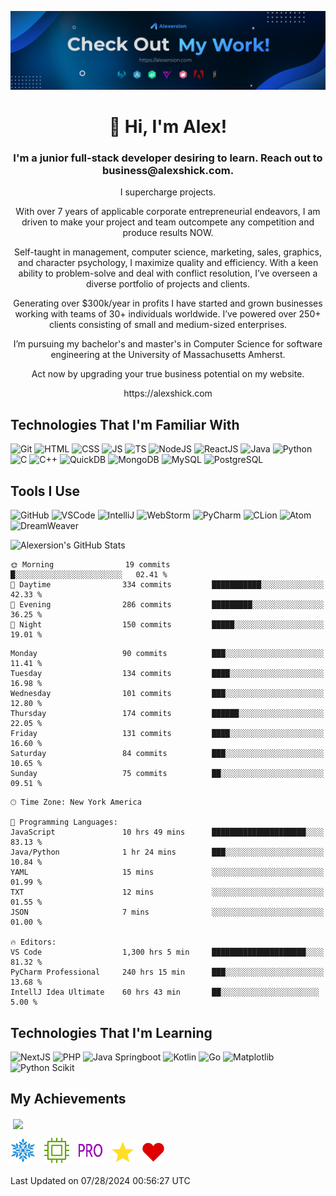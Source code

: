 ![GitHub Banner Goes Here.](/banner.png?raw=true)
<h1 align="center">👋 Hi, I'm Alex!</h1>
<h3 align="center"> I'm a junior full-stack developer desiring to learn. Reach out to business@alexshick.com.</h3>
<p align="center">I supercharge projects.</p>
<p align="center">With over 7 years of applicable corporate entrepreneurial endeavors, I am driven to make your project and team outcompete any competition and produce results NOW.</p>
<p align="center">Self-taught in management, computer science, marketing, sales, graphics, and character psychology, I maximize quality and efficiency. With a keen ability to problem-solve and deal with conflict resolution, I’ve overseen a diverse portfolio of projects and clients.</p>
<p align="center">Generating over $300k/year in profits I have started and grown businesses working with teams of 30+ individuals worldwide. I’ve powered over 250+ clients consisting of small and medium-sized enterprises.</p>
<p align="center">I’m pursuing my bachelor's and master's in Computer Science for software engineering at the University of Massachusetts Amherst.</p>
<p align="center">Act now by upgrading your true business potential on my website.</p>
<p align="center">https://alexshick.com</p>

## Technologies That I'm Familiar With
![Git](https://img.shields.io/badge/-Git-409AF9?style=for-the-badge&logo=git&logoColor=white)
![HTML](https://img.shields.io/badge/-HTML-409AF9?style=for-the-badge&logo=html5&logoColor=white)
![CSS](https://img.shields.io/badge/-CSS-409AF9?style=for-the-badge&logo=css3&logoColor=white)
![JS](https://img.shields.io/badge/-JavaScript-409AF9?style=for-the-badge&logo=javascript&logoColor=white)
![TS](https://img.shields.io/badge/-TypeScript-409AF9?style=for-the-badge&logo=typescript&logoColor=white)
![NodeJS](https://img.shields.io/badge/-NodeJS-409AF9?style=for-the-badge&logo=nodejs&logoColor=white)
![ReactJS](https://img.shields.io/badge/-ReactJS-409AF9?style=for-the-badge&logo=reactjs&logoColor=white)
![Java](https://img.shields.io/badge/-Java-409AF9?style=for-the-badge&logo=java&logoColor=white)
![Python](https://img.shields.io/badge/-Python-409AF9?style=for-the-badge&logo=python&logoColor=white)
![C](https://img.shields.io/badge/-C-409AF9?style=for-the-badge&logo=c&logoColor=white)
![C++](https://img.shields.io/badge/-C++-409AF9?style=for-the-badge&logo=c++&logoColor=white)
![QuickDB](https://img.shields.io/badge/-QuickDB-409AF9?style=for-the-badge&logo=quickdb&logoColor=white)
![MongoDB](https://img.shields.io/badge/-MongoDB-409AF9?style=for-the-badge&logo=mongodb&logoColor=white)
![MySQL](https://img.shields.io/badge/-MySQL-409AF9?style=for-the-badge&logo=mysql&logoColor=white)
![PostgreSQL](https://img.shields.io/badge/-PostgreSQL-409AF9?style=for-the-badge&logo=postgresql&logoColor=white)

## Tools I Use
![GitHub](https://img.shields.io/badge/-GitHub-409AF9?style=for-the-badge&logo=github&logoColor=white)
![VSCode](https://img.shields.io/badge/-VSCode-409AF9?style=for-the-badge&logo=visual-studio-code&logoColor=white)
![IntelliJ](https://img.shields.io/badge/-IntelliJ-409AF9?style=for-the-badge&logo=intellij-idea&logoColor=white)
![WebStorm](https://img.shields.io/badge/-Webstorm-409AF9?style=for-the-badge&logo=webstorm-idea&logoColor=white)
![PyCharm](https://img.shields.io/badge/-Pycharm-409AF9?style=for-the-badge&logo=pycharm-idea&logoColor=white)
![CLion](https://img.shields.io/badge/-CLion-409AF9?style=for-the-badge&logo=clion-idea&logoColor=white)
![Atom](https://img.shields.io/badge/-Atom-409AF9?style=for-the-badge&logo=atom-idea&logoColor=white)
![DreamWeaver](https://img.shields.io/badge/-Dreamweaver-409AF9?style=for-the-badge&logo=dreamweaver-idea&logoColor=white)


![Alexersion's GitHub Stats](https://github-readme-stats.vercel.app/api?username=alex-shick&show_icons=true&theme=cobalt)
```text
🌞 Morning                19 commits          █░░░░░░░░░░░░░░░░░░░░░░░░   02.41 % 
🌆 Daytime                334 commits         ███████████░░░░░░░░░░░░░░   42.33 % 
🌃 Evening                286 commits         █████████░░░░░░░░░░░░░░░░   36.25 % 
🌙 Night                  150 commits         █████░░░░░░░░░░░░░░░░░░░░   19.01 % 
```
```text
Monday                   90 commits          ███░░░░░░░░░░░░░░░░░░░░░░   11.41 % 
Tuesday                  134 commits         ████░░░░░░░░░░░░░░░░░░░░░   16.98 % 
Wednesday                101 commits         ███░░░░░░░░░░░░░░░░░░░░░░   12.80 % 
Thursday                 174 commits         ██████░░░░░░░░░░░░░░░░░░░   22.05 % 
Friday                   131 commits         ████░░░░░░░░░░░░░░░░░░░░░   16.60 % 
Saturday                 84 commits          ███░░░░░░░░░░░░░░░░░░░░░░   10.65 % 
Sunday                   75 commits          ██░░░░░░░░░░░░░░░░░░░░░░░   09.51 % 
```
```text
🕑︎ Time Zone: New York America

💬 Programming Languages: 
JavaScript               10 hrs 49 mins      █████████████████████░░░░   83.13 % 
Java/Python              1 hr 24 mins        ███░░░░░░░░░░░░░░░░░░░░░░   10.84 % 
YAML                     15 mins             ░░░░░░░░░░░░░░░░░░░░░░░░░   01.99 % 
TXT                      12 mins             ░░░░░░░░░░░░░░░░░░░░░░░░░   01.55 % 
JSON                     7 mins              ░░░░░░░░░░░░░░░░░░░░░░░░░   01.00 % 

🔥 Editors: 
VS Code                  1,300 hrs 5 min     █████████████████████░░░░   81.32 %
PyCharm Professional     240 hrs 15 min      ███░░░░░░░░░░░░░░░░░░░░░░   13.68 %
IntellJ Idea Ultimate    60 hrs 43 min       ██░░░░░░░░░░░░░░░░░░░░░░    5.00 %
```

## Technologies That I'm Learning
![NextJS](https://img.shields.io/badge/-NextJS-409AF9?style=for-the-badge&logo=nextjs&logoColor=white)
![PHP](https://img.shields.io/badge/-PHP-409AF9?style=for-the-badge&logo=php&logoColor=white)
![Java Springboot](https://img.shields.io/badge/-Java_Springboot-409AF9?style=for-the-badge&logo=javaspringboot&logoColor=white)
![Kotlin](https://img.shields.io/badge/-Kotlin-409AF9?style=for-the-badge&logo=kotlin&logoColor=white)
![Go](https://img.shields.io/badge/-Go-409AF9?style=for-the-badge&logo=go&logoColor=white)
![Matplotlib](https://img.shields.io/badge/-Matplotlib-409AF9?style=for-the-badge&logo=matplotlib&logoColor=white)
![Python Scikit](https://img.shields.io/badge/-Python_Scikit-409AF9?style=for-the-badge&logo=pythonscikit&logoColor=white)

## My Achievements
<p>&nbsp;<a href="https://github.com/ryo-ma/github-profile-trophy"><img align="center" src="https://github-profile-trophy.vercel.app/?username=alex-shick&theme=nord"/></a></p>
<a href='https://archiveprogram.github.com/'><img src='https://raw.githubusercontent.com/acervenky/animated-github-badges/master/assets/acbadge.gif' width='40' height='40'></a> <a href='https://docs.github.com/en/developers'><img src='https://raw.githubusercontent.com/acervenky/animated-github-badges/master/assets/devbadge.gif' width='40' height='40'></a> <a href='https://github.com/pricing'><img src='https://raw.githubusercontent.com/acervenky/animated-github-badges/master/assets/pro.gif' width='40' height='40'></a> <a href='https://stars.github.com/'><img src='https://raw.githubusercontent.com/acervenky/animated-github-badges/master/assets/starbadge.gif' width='35' height='35'></a> <a href='https://docs.github.com/en/github/supporting-the-open-source-community-with-github-sponsors'><img src='https://raw.githubusercontent.com/acervenky/animated-github-badges/master/assets/sponsorbadge.gif' width='35' height='35'></a>
<br><br>Last Updated on 07/28/2024 00:56:27 UTC
